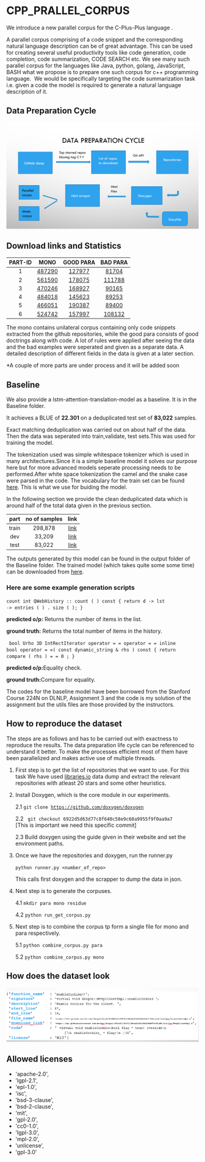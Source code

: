 # CPP_PRALLEL_CORPUS
We introduce a new parallel corpus for the C-Plus-Plus language .

A parallel corpus comprising of a code snippet and the corresponding natural language description can be of great advantage. This can be used for creating several useful productivity tools like code generation, code completion, code summarization, CODE SEARCH etc. We see many such parallel corpus for the languages like Java, python, golang, JavaScript, BASH what we propose is to prepare one such corpus for c++ programming language. 
We would be specifically targeting the code summarization task i.e. given a code the model is required to generate a natural language description of it. 



## Data Preparation Cycle

![data_cycle](https://github.com/pritam004/CPP_corpus/blob/main/process.png?raw=true)


## Download links and Statistics

|PART-ID | MONO | GOOD PARA |BAD PARA|
|:---:|:---:|:---:|:---:|
|1|[487290](https://drive.google.com/file/d/1nL3RlGsbjCF8d5PK57o5XmwfdBUFucIG/view?usp=sharing)|[127977](https://drive.google.com/file/d/141ZHZiLkzoXjBjFd2iun6ukLfhey9xFK/view?usp=sharing)|[81704](https://drive.google.com/file/d/1M6xlaekc3N5RdQ4bJPGWmiSHqmOp8y0G/view?usp=sharing)|
|2|[561590](https://drive.google.com/file/d/1oPNX3UNSTeyTK610PL21ciS1450NShOq/view?usp=sharing)|[178075](https://drive.google.com/file/d/1Qt79_ismezyRXfGMu_DF8T8u5RwjdtaK/view?usp=sharing)|[111788](https://drive.google.com/file/d/1_ty2FTBdHOeXZTn2sF3BhjzkKJXY6DSf/view?usp=sharing)|
|3|[470246](https://drive.google.com/file/d/1rYwr0YMworAAaCQ8XgGkPJkF8355aPrU/view?usp=sharing)|[168927](https://drive.google.com/file/d/1KZ14nVbO-RqoqFwpI17YotB2k44NmYbC/view?usp=sharing)|[90165](https://drive.google.com/file/d/1HCCxlEKD9b_ZRz3hIvr3X09FbWsWz9p3/view?usp=sharing)|
|4|[484018](https://drive.google.com/file/d/1RsBu8HBQgTD8YitR5eP9MJmh3sCLJaPe/view?usp=sharing)|[145623](https://drive.google.com/file/d/1-4MerqavZVeC32gBeTpDn65TfJXVCfm2/view?usp=sharing)|[89253](https://drive.google.com/file/d/1WqZ4w3OD3Zi0Ulq2zNI9YVI7GB08MR6k/view?usp=sharing)
|5|[466051](https://drive.google.com/file/d/1rgFdADUvnz6uROMaxjDHesejguO0v30D/view?usp=sharing)|[190387](https://drive.google.com/file/d/1tvgGBeFHZb5gAYgnRwbhm7KU6Lf31op5/view?usp=sharing)|[89400](https://drive.google.com/file/d/1yGTkjf6yvd6XpZ76DALBF_OGYHEzCPuW/view?usp=sharing)|
|6|[524742](https://drive.google.com/file/d/1kKLTMLjNYg6HGnk6MLzcNUD-yRvKu7gW/view?usp=sharing)|[157997](https://drive.google.com/file/d/1chuejr79e12iLKjwEOKEgCIlIpElxY6l/view?usp=sharing)|[108132](https://drive.google.com/file/d/1OogCvDDbsA0wgQMC0uQ-YMEt9We6v6MN/view?usp=sharing)|

The mono contains unilateral corpus containing only code snippets extracted from the github repositories, while the good para consists of good doctrings along with code. A lot of rules were applied after seeing the data and the bad examples were seperated and given as a separate data. A detailed description of different fields in the data is given at a later section.

*A couple of more parts are under process and it will be added soon




## Baseline

We also provide a lstm-attention-translation-model as a baseline. It is in the Baseline folder.

It achieves a BLUE of <b>22.301</b> on a deduplicated test set of <b>83,022</b> samples.

Exact matching deduplication was carried out on about half of the data. Then the data was seperated into train,validate, test sets.This was used for training the model.


The tokenization used was simple whitespace tokenizer which is used in many architectures.Since it is a simple baseline model it solves our purpose here but for more advanced models seperate processing needs to be performed.After white space tokenization the camel and the snake case were parsed in the code. The vocabulary for the train set can be found [here](https://drive.google.com/file/d/1QSCAKzbI5S1sjSJJUtmI1NCSfGjBcxq1/view?usp=sharing). This is what we use for buiding the model.

In the following section we provide the clean deduplicated data which is around half of the total data given in the previous section.

|part|no of samples|link|
|:---:|:---:|:---:|
|train|298,878|[link](https://drive.google.com/drive/folders/1J2luTosTvQ4RG5wWM9aEqMwRfI6qn53U?usp=sharing)|
|dev|33,209|[link](https://drive.google.com/drive/folders/1J2luTosTvQ4RG5wWM9aEqMwRfI6qn53U?usp=sharing)|
|test|83,022|[link]((https://drive.google.com/drive/folders/1J2luTosTvQ4RG5wWM9aEqMwRfI6qn53U?usp=sharing))|

The outputs generated by this model can be found in the output folder of the Baseline folder. The trained model (which takes quite some some time) can be downloaded from [here](https://drive.google.com/drive/folders/1glM0BWVXGTJ141DsbsU6l_zynPe0uYLV?usp=sharing).

### Here are some example generation scripts

<code>count  int QWebHistory :: count ( ) const { return d -> lst -> entries ( ) . size ( ); }</code>

<b>predicted o/p:</b> Returns the number of items in the list.

<b>ground truth:</b> Returns the total number of items in the history.

<code> bool Urho 3D IntRectIterator operator = =  operator = =  inline bool operator = =( const dynamic_string & rhs ) const { return compare ( rhs ) = = 0 ; } </code>

<b>predicted o/p:</b>Equality check.

<b>ground truth:</b>Compare for equality. 


The codes for the baseline model have been borrowed from the Stanford Course 224N on DLNLP, Assignment 3 and the code is my solution of the assignment but the utils files are those provided by the instructors.


## How to reproduce the dataset 

The steps are as follows and has to be carried out with exactness to reproduce the results. The data preparation life cycle can be referenced to understand it better. To make the processes efficient most of them have been parallelized and makes active use of multiple threads.

1. First step is to get the list of repositories that we want to use. For this task We have used   [libraries.io](libraries.io)   data dump and extract the relevant repositories with atleast 20 stars and some other heuristics. 
2. Install Doxygen, which is the core module in our experiments.

    2.1  <code>git clone https://github.com/doxygen/doxygen</code> 

    2.2 <code> git checkout 6922d5d63d77c8f640c58e9c68a9955f9f0aa9a7 </code> [This is important we need this specific commit]

    2.3 Build doxygen using the guide given in their website and set the environment paths.
3. Once we have the repositories and doxygen, run the runner.py 
   
    <code>python runner.py <number_of_repo></code>

    This calls first doxygen and the scrapper to dump the data in json. 
4. Next step is to generate the corpuses.

    4.1  <code>mkdir para mono residue</code>

    4.2  <code>python run_get_corpus.py</code>
5. Next step is to combine the corpus tp form a single file for mono and para respectively.

    5.1 <code>python combine_corpus.py para</code>

    5.2 <code>python combine_corpus.py mono</code>

## How does the dataset look

![data](https://github.com/pritam004/CPP_corpus/blob/main/data.PNG?raw=true)

## Allowed licenses


* 'apache-2.0',
* 'lgpl-2.1',
* 'epl-1.0',
* 'isc',
* 'bsd-3-clause',
* 'bsd-2-clause',
* 'mit',
* 'gpl-2.0',
* 'cc0-1.0',
* 'lgpl-3.0',
* 'mpl-2.0',
* 'unlicense',
* 'gpl-3.0'







